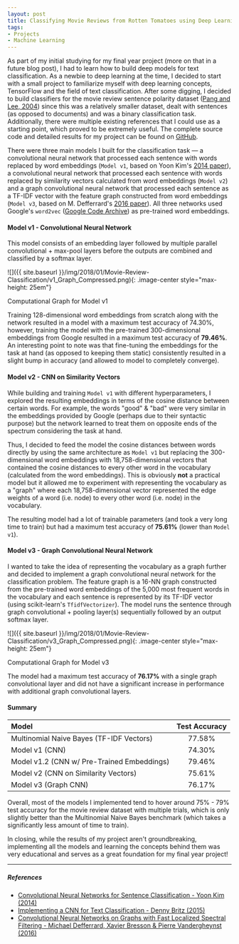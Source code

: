 ```yaml
---
layout: post
title: Classifying Movie Reviews from Rotten Tomatoes using Deep Learning
tags:
- Projects
- Machine Learning
---
```


As part of my initial studying for my final year project (more on that in a future blog post), I had to learn how to build deep models for text classification. As a newbie to deep learning at the time, I decided to start with a small project to familiarize myself with deep learning concepts, TensorFlow and the field of text classification. After some digging, I decided to build classifiers for the movie review sentence polarity dataset ([Pang and Lee, 2004](http://www.cs.cornell.edu/people/pabo/movie-review-data/)) since this was a relatively smaller dataset, dealt with sentences (as opposed to documents) and was a binary classification task. Additionally, there were multiple existing references that I could use as a starting point, which proved to be extremely useful. The complete source code and detailed results for my project can be found on [GitHub](https://github.com/SuyashLakhotia/RottenTomatoesCNN).

There were three main models I built for the classification task &mdash; a convolutional neural network that processed each sentence with words replaced by word embeddings (`Model v1`, based on Yoon Kim's [2014 paper](https://arxiv.org/abs/1408.5882)), a convolutional neural network that processed each sentence with words replaced by similarity vectors calculated from word embeddings (`Model v2`) and a graph convolutional neural network that processed each sentence as a TF-IDF vector with the feature graph constructed from word embeddings (`Model v3`, based on M. Defferrard's [2016 paper](https://arxiv.org/abs/1606.09375)). All three networks used Google's `word2vec` ([Google Code Archive](https://code.google.com/archive/p/word2vec/)) as pre-trained word embeddings.

#### Model v1 - Convolutional Neural Network

This model consists of an embedding layer followed by multiple parallel convolutional + max-pool layers before the outputs are combined and classified by a softmax layer.

![]({{ site.baseurl }}/img/2018/01/Movie-Review-Classification/v1_Graph_Compressed.png){: .image-center style="max-height: 25em"}

<p class="image-caption">Computational Graph for Model v1</p>

Training 128-dimensional word embeddings from scratch along with the network resulted in a model with a maximum test accuracy of 74.30%, however, training the model with the pre-trained 300-dimensional embeddings from Google resulted in a maximum test accuracy of **79.46%**. An interesting point to note was that fine-tuning the embeddings for the task at hand (as opposed to keeping them static) consistently resulted in a slight bump in accuracy (and allowed to model to completely converge).

#### Model v2 - CNN on Similarity Vectors

While building and training `Model v1` with different hyperparameters, I explored the resulting embeddings in terms of the cosine distance between certain words. For example, the words "good" & "bad" were very similar in the embeddings provided by Google (perhaps due to their syntactic purpose) but the network learned to treat them on opposite ends of the spectrum considering the task at hand.

Thus, I decided to feed the model the cosine distances between words directly by using the same architecture as `Model v1` but replacing the 300-dimensional word embeddings with 18,758-dimensional vectors that contained the cosine distances to every other word in the vocabulary (calculated from the word embeddings). This is obviously **not** a practical model but it allowed me to experiment with representing the vocabulary as a "graph" where each 18,758-dimensional vector represented the edge weights of a word (i.e. node) to every other word (i.e. node) in the vocabulary.

The resulting model had a lot of trainable parameters (and took a very long time to train) but had a maximum test accuracy of **75.61%** (lower than `Model v1`).

#### Model v3 - Graph Convolutional Neural Network

I wanted to take the idea of representing the vocabulary as a graph further and decided to implement a graph convolutional neural network for the classification problem. The feature graph is a 16-NN graph constructed from the pre-trained word embeddings of the 5,000 most frequent words in the vocabulary and each sentence is represented by its TF-IDF vector (using scikit-learn's `TfidfVectorizer`). The model runs the sentence through graph convolutional + pooling layer(s) sequentially followed by an output softmax layer.

![]({{ site.baseurl }}/img/2018/01/Movie-Review-Classification/v3_Graph_Compressed.png){: .image-center style="max-height: 25em"}

<p class="image-caption">Computational Graph for Model v3</p>

The model had a maximum test accuracy of **76.17%** with a single graph convolutional layer and did not have a significant increase in performance with additional graph convolutional layers.

#### Summary

| **Model**                                         | **Test Accuracy** |
|:--------------------------------------------------|:-----------------:|
| Multinomial Naive Bayes (TF-IDF Vectors)          | 77.58%            |
| Model v1 (CNN)                                    | 74.30%            |
| Model v1.2 (CNN w/ Pre-Trained Embeddings)        | 79.46%            |
| Model v2 (CNN on Similarity Vectors)              | 75.61%            |
| Model v3 (Graph CNN)                              | 76.17%            |

Overall, most of the models I implemented tend to hover around 75% - 79% test accuracy for the movie review dataset with multiple trials, which is only slightly better than the Multinomial Naive Bayes benchmark (which takes a significantly less amount of time to train).

In closing, while the results of my project aren't groundbreaking, implementing all the models and learning the concepts behind them was very educational and serves as a great foundation for my final year project!

---

##### References

- [Convolutional Neural Networks for Sentence Classification - Yoon Kim (2014)](https://arxiv.org/abs/1408.5882)
- [Implementing a CNN for Text Classification - Denny Britz (2015)](http://www.wildml.com/2015/12/implementing-a-cnn-for-text-classification-in-tensorflow/)
- [Convolutional Neural Networks on Graphs with Fast Localized Spectral Filtering - Michael Defferrard, Xavier Bresson & Pierre Vandergheynst (2016)](https://arxiv.org/abs/1606.09375)
